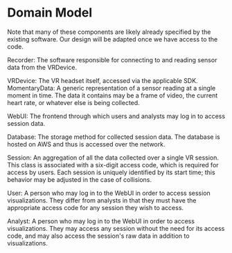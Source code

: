 # Domain Model
  
[](image)

Note that many of these components are likely already specified by the existing software. Our design will be adapted once we have access to the code.

Recorder: The software responsible for connecting to and reading sensor data from the VRDevice.

VRDevice: The VR headset itself, accessed via the applicable SDK.
MomentaryData: A generic representation of a sensor reading at a single moment in time. The data it contains may be a frame of video, the current heart rate, or whatever else is being collected.

WebUI: The frontend through which users and analysts may log in to access session data.

Database: The storage method for collected session data. The database is hosted on AWS and thus is accessed over the network.

Session: An aggregation of all the data collected over a single VR session. This class is associated with a six-digit access code, which is required for access by users. Each session is uniquely identified by its start time; this behavior may be adjusted in the case of collisions.

User: A person who may log in to the WebUI in order to access session visualizations. They differ from analysts in that they must have the appropriate access code for any session they wish to access.

Analyst: A person who may log in to the WebUI in order to access visualizations. They may access any session without the need for its access code, and may also access the session's raw data in addition to visualizations.